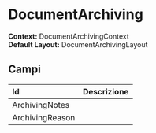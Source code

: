 
# DocumentArchiving

**Context:** DocumentArchivingContext  
**Default Layout:** DocumentArchivingLayout

## Campi

| Id | Descrizione |
| :--- | :--- |
| ArchivingNotes |  |
| ArchivingReason |  |

